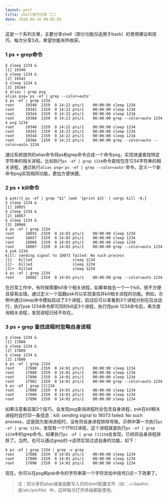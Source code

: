 ```yaml
---
layout: post
title: shell技巧分享（二）
date: 2018-04-10 00:05:01
---
```


这是一个系列文章，主要分享shell（部分功能仅适用于bash）的使用建议和技巧，每次分享3点，希望你能有所收获。

### 1 ps + grep命令

```
$ sleep 1234 &
[1] 19340
$ sleep 1234 &
[2] 19342
$ sleep 1234 &
[3] 19344
$ alias | grep psg
alias psg='ps -ef | grep --color=auto'
$ ps -ef | grep 1234
root     19340  2159  0 14:22 pts/1    00:00:00 sleep 1234
root     19342  2159  0 14:22 pts/1    00:00:00 sleep 1234
root     19344  2159  0 14:22 pts/1    00:00:00 sleep 1234
root     19360  2159  0 14:23 pts/1    00:00:00 grep --color=auto 1234
$ psg 1234
root     19340  2159  0 14:22 pts/1    00:00:00 sleep 1234
root     19342  2159  0 14:22 pts/1    00:00:00 sleep 1234
root     19344  2159  0 14:22 pts/1    00:00:00 sleep 1234
root     19366  2159  0 14:23 pts/1    00:00:00 grep --color=auto --color=auto 1234
```

通过系统提供的alias命令将ps和grep命令合成一个命令psg，实现快速查找特定字符串的相关进程。比如执行`ps -ef | grep 1234`命令查找包含1234字符串的相关进程，通过执行`alias psg='ps -ef | grep --color=auto'`命令，定义一个新命令psg实现相同功能，更加方便快捷。

### 2 ps + kill命令

```
$ psk(){ ps -ef | grep "$1" |awk '{print $2}' | xargs kill -9;}
$ sleep 1234 &
[1] 18055
$ sleep 1234 &
[2] 18057
$ sleep 1234 &
[3] 18060
$ ps -ef | grep 1234
root     18055  2159  0 14:03 pts/1    00:00:00 sleep 1234
root     18057  2159  0 14:03 pts/1    00:00:00 sleep 1234
root     18060  2159  0 14:03 pts/1    00:00:00 sleep 1234
root     18067  2159  0 14:03 pts/1    00:00:00 grep --color=auto 1234
$ psk 1234
kill: sending signal to 18073 failed: No such process
[1]   Killed                  sleep 1234
[2]-  Killed                  sleep 1234
[3]+  Killed                  sleep 1234
$ ps -ef | grep 1234
root     18082  2159  0 14:03 pts/1    00:00:00 grep --color=auto 1234
```

在日常工作中，有时候需要kill多个相关进程，如果单独去一个一个kill，很不方便且容易出错。通过定义一个函数psk可以实现查找并kill相关进程的功能。例如，示例中通过sleep命令模拟启动了3个进程，启动后可以查看到3个进程分别在后台运行，执行psk 1234命令即可同时kill这3个进程，执行完psk 1234命令后，再次查询相关进程，发现进程已经不存在。

### 3 ps + grep 查找进程时忽略自身进程

```
$ sleep 1234 &
[1] 17888
$ sleep 1234 &
[2] 17889
$ sleep 1234 &
[3] 17890
$ ps -ef | grep 1234
root     17888  2159  0 14:01 pts/1    00:00:00 sleep 1234
root     17889  2159  0 14:01 pts/1    00:00:00 sleep 1234
root     17890  2159  0 14:01 pts/1    00:00:00 sleep 1234
root     17902  2159  0 14:01 pts/1    00:00:00 grep --color=auto 1234
$ ps -ef | grep [1]234
root     17888  2159  0 14:01 pts/1    00:00:00 sleep 1234
root     17889  2159  0 14:01 pts/1    00:00:00 sleep 1234
root     17890  2159  0 14:01 pts/1    00:00:00 sleep 1234
```

如果注意看前面2个技巧，会发现psg查询进程时会包含自身进程，psk在kill相关进程时会打印一条信息：kill: sending signal to 18073 failed: No such process，这是因为查询进程时，没有将自身进程排除导致。示例中第一次执行`ps -ef | grep 1234`，发现有一个17902进程，这个进程就是执行`ps -ef | grep 1234`中的grep命令。如果执行`ps -ef | grep [1]234`会发现，已经将自身进程排除了。当然，也可以通过grep的-v选项实现过滤自身的功能，如下：

```
$ ps -ef | grep 1234 | grep -v grep
root     17888  2159  0 14:01 pts/1    00:00:00 sleep 1234
root     17889  2159  0 14:01 pts/1    00:00:00 sleep 1234
root     17890  2159  0 14:01 pts/1    00:00:00 sleep 1234
```

现在，你可以在psg和psk命令的字符串第一个字符添加中括号[]试一下效果了。

> 注：将分享的alias或者函数写入你的shell配置文件（如：~/.bashrc或/etc/profile）中，这样每次打开终端都能使用。
